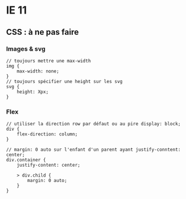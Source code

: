 # IE 11

## CSS : à ne pas faire

### Images & svg

```text
// toujours mettre une max-width 
img {
    max-width: none;
}
// toujours spécifier une height sur les svg
svg {
    height: Xpx;
}
```

### Flex

```text
// utiliser la direction row par défaut ou au pire display: block;
div {
    flex-direction: column;
}

// margin: 0 auto sur l'enfant d'un parent ayant justify-conntent: center;
div.container {
    justify-content: center;

    > div.child {
        margin: 0 auto;
    }
}
```

